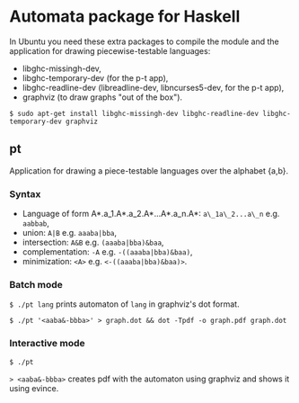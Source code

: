 # Automata package for Haskell

In Ubuntu you need these extra packages to compile the module and the application for drawing piecewise-testable languages:

- libghc-missingh-dev,
- libghc-temporary-dev (for the p-t app),
- libghc-readline-dev (libreadline-dev, libncurses5-dev, for the p-t app),
- graphviz (to draw graphs "out of the box").

`$ sudo apt-get install libghc-missingh-dev libghc-readline-dev libghc-temporary-dev graphviz`

## pt

Application for drawing a piece-testable languages over the alphabet {a,b}.

### Syntax

- Language of form A\*.a\_1.A\*.a\_2.A\*...A\*.a\_n.A*: `a\_1a\_2...a\_n` e.g. `aabbab`,
- union: `A|B` e.g. `aaaba|bba`,
- intersection: `A&B` e.g. `(aaaba|bba)&baa`,
- complementation: `-A` e.g. `-((aaaba|bba)&baa)`,
- minimization: `<A>` e.g. `<-((aaaba|bba)&baa)>`.

### Batch mode

`$ ./pt lang` prints automaton of `lang` in graphviz's dot format.

`$ ./pt '<aaba&-bbba>' > graph.dot && dot -Tpdf -o graph.pdf graph.dot`

### Interactive mode

`$ ./pt`

`> <aaba&-bbba>` creates pdf with the automaton using graphviz and shows it using evince.
